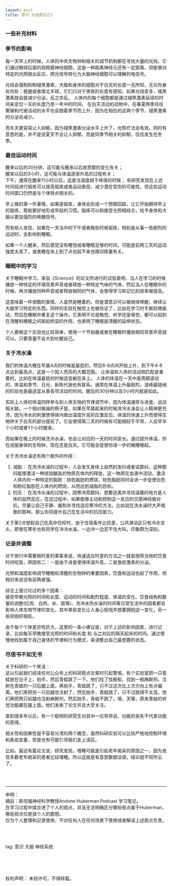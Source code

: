 ```yaml
---
layout: post
title: 意识 大话意识之3
---
```


### 一些补充材料

### 季节的影响

每一天早上的时候，人体的中央生物钟和相关的调节机制都在寻找大量的光线，它们通过眼球后面的视网膜神经细胞，这是一种距离神经元还有一定距离，但能够对特定的光照做出反应，把光信号转化为大脑神经细胞可以理解的电信号。

光线会强制抑制褪黑激素，大脑和身体的细胞对于白天的长度一无所知，无论你身处何处：极圈或者南北半球，它们只对于黑夜的长度有感知，如果光线变多，褪黑激素就会就减少分泌。反之亦反。
人体内的每个细胞都是通过褪黑激素延续的时间来定位一天的长度乃至一年中的时间。
在白天活动的动物中，在春夏两季往往繁殖和代谢活动的水平也会随着季节而上升，因为在相应的这两个季节，褪黑激素的分泌会减少。

而冬天更容易让人抑郁，因为褪黑激素分泌水平上升了，光照疗法会有效。同时有意思的是，并不是说夏天不会让人抑郁，而是同季节相关的抑郁，往往发生在冬季。

### 最佳运动时间

醒来以后的30分钟，这可能与醒来以后皮质醇的变化有关；  
醒来以后的3小时，这可能与体温逐渐升高的过程有关；  
下午，通常在醒来11小时以后，这是当温度趋于峰值的时候；
有研究发现在上述时间段进行锻炼可以提高锻炼或者运动表现，减少潜在受伤的可能性，但这些运动时间窗口仍然是与个体特点相关的。

早上做的第一件事情，如果是锻炼，身体会形成一个预期回路，让它开始期待早上的锻炼，帮助更好地形成早起的习惯。锻炼可以和接受光照相结合，给予身体和大脑以更加强烈的唤醒信号。

而有些人发现，如果在一天当中的下午或者晚些时候锻炼，特别是从事一些剧烈的运动时，会影响到睡眠。

如果一个人醒来，然后感觉没有睡饱或者睡眠足够的时间，可能是前两三天的运动强度太高了。或者睡在床上到了点也起不来也跟训练量有关。

### 睡眠中的学习

关于睡眠中学习，来自《Science》的论文所进行的试验表明，当人在学习的时候播放一种特定的环境背景声音或者释放一种特定气味的气体，然后当人在睡眠中的时候，再次播放同种声音或者释放相同的气体，会使得学习和记忆的效率被提高。

这意味着一件很酷的事情，人虽然是睡着的，但是潜意识可以被继续唤醒，继续让大脑学习特定的东西。同样的实验在触觉上也被验证了，比如在学习时手腕轻微振动，然后在睡眠中重复这个操作。它表明不论是触觉、听学还是嗅觉，都可以起到在清醒和睡眠之间架起桥梁的作用，也表明了睡眠是清醒的延伸状态。

个人要做这个实验也比较简单，使用一个节拍器或者在睡眠时播放相同背景声音就可以，只要音量不会大到吵醒自己。

### 关于冷水澡

我们的体温大概在早晨4点的时候是最低的，然后6-8点间开始上升，到下午4-6点达到最高点，这是一个因人而异的大概范围。
让体温和人体的活动相匹配是重要的，比如在体温最低的时候适宜躺在床上。
人体的体温在一天中是周期波动的，体温和季节、日光、新陈代谢也有联系。通常在体温上升最剧烈，波峰最陡峭的阶段也是最适宜从事各项活动的时间。醒后的30分钟以及3小时内就是如此。

实际上人体的体温同样参与到人体生物的节律调节中，因为体温通常与进食、运动相关联。一个相对极端的例子是，如果在早晨起来的时候洗冷水澡会让人精神更充沛，因为冷水的刺激使得体内做出温度升高的应激反应。体温的快速上升而使得生物钟关于白天的部分提前了。它会使得第二天的时候有可能相较于平常，人会早半个小时或者1个小时醒来。

而如果在晚上的时候洗冷水澡，也会让对应的一天的时间变长。通过提升体温，你在说服身体的生物钟，现在还是白天。它可能会促使你进一步的晚睡晚起。

关于洗冷水澡还有两个额外的作用：

1. 减脂：  在洗冷水澡的过程中，人会发生身体上自然的发抖或者说颤抖，这种颤抖能够激活一种琥珀酸盐的物质在体内的释放，这一物质在血液中流动，激活人体内的一种特定的脂肪：棕色脂肪的燃烧，棕色脂肪同时会进一步促使白色和粉红脂肪在人体内的燃烧，从而达到减脂的目标。
2. 抗压：  在洗冷水澡的过程中，因寒冷而颤抖，想要逃离并寻找温暖的地方是人体的自然反应，在这过程中，如果能够主动和控制这一反应的交感神经做对抗，尽量让自己平静、缓和并寻找适应寒冷的方法，比如说在洗水澡时大声唱歌的那种。那么你将提升自己在生活中的抗压能力。

关于第2点想起自己在高中住校时，由于住宿条件比较差，公共淋浴区只有冷水龙头，即使在寒冬也有同学在冲冷水澡，一边冲一边忍不住大叫，印象颇为深刻。

### 记录并调整

对于旅行中需要倒时差的乘客来说，快速适应时差的方法之一就是按照当地的饮食时间吃饭，原因有二：一是由于进食使得体温升高，二是食欲激素的分泌。

光照和温度影响调节睡眠和清醒的生物钟的重要因素，饮食和运动也起了作用，但相对来说没有前两者强。

综合上面讨论过的多个因素：  
接受早晚光照的时间和长度、运动的时间和剧烈程度、体温的变化、饮食结构和数量的调整(红肉、白肉、米、面等)、洗冷水热水澡的时间等日常生活中的因素都会影响人体生物节律的变化，其中某些变化让人身心愉悦并想要拥抱这一变化，另一些则刚好相反。

由于每个个体差异性巨大，这里的一条小建议是，对于上述的影响因素，进行记录，比如每天早晚接受光照的时间和长度 和 与之对应的隔天起床的时间。通过慢慢地找到属于自己身体的节律和行为模式，来调整出自己最想要的状态。

### 尽信书不如无书

关于科研的一个笑话：  
足以引起我们阅读任何公众号上的科研观点文章时引起警惕。有个实验室把一只青蛙放在台子上，拍手，然后青蛙跳了一下。他们找了找橱柜，找到一瓶麻醉剂，注射在青蛙的一只后腿上面，再拍手，青蛙跳了，只不过这次比上次方向上有点偏离。他们再把另一只后腿也注射了，然后拍手，青蛙跳了，只不过跳得不太高。他们再把两只前腿也注射麻醉剂，然后拍手，青蛙不跳了。哦，天哪，原来青蛙的听觉功能藏在腿上面。他们发表了论文并且大受关注。

直到很多年以后，有一个聪明的研究生对其中一位导师说，功能的丧失不代表功能的获得。

相关性和因果性是不容易分清的两个概念，虽然科研实验可以比较严格地控制环境和条伯变量，但是也有可能引领我们走上误区。

比如，最近有篇论文说，研究发现，嗜睡可能是引起老年痴呆的原因之一，因为发现多数老年痴呆的患者比较嗜睡。所以这就是有意思数据没错，结论就不知所云了。

<br><br>

---------------


申明：  
摘自：斯坦福神经科学教授Andrew Huberman Podcast 学习笔记。  
在学习过程中揉合进了个人的观点，并且无法明确区分哪些观点属于Huberman，哪些观点仅是我个人的臆想。  
仅为个人整理和记录使用，不对任何人在任何场景下使用或者解读上述观点负责。

<br>
<br>

tag: 意识 大脑 神经系统

<br>
<br>
<br>


权利声明：
未经许可，不得转载。
